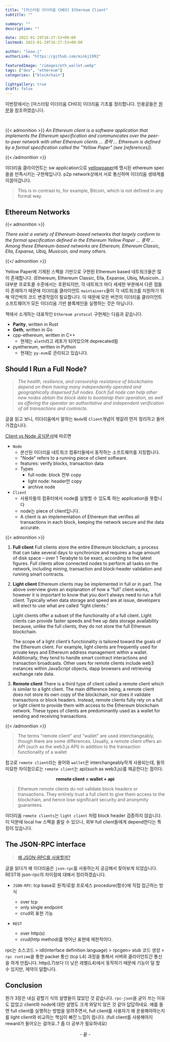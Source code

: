 ```yaml
---
title: "[마스터링 이더리움 CH03] Ethereum Client"
subtitle: ""

summary: ""
description: ""

date: 2022-01-29T16:27:53+09:00
lastmod: 2022-01-29T16:27:53+09:00

author: "leoo.j"
authorLink: "https://github.com/minkj1992"

featuredImage: "/images/eth_wallet.webp"
tags: ["dev", "ethereum"]
categories: ["blockchain"]

lightgallery: true
draft: false
---
```


이번장에서는 [마스터링 이더리움 CH03] 이더리움 기초를 정리합니다. 인용글들은 [원문](https://github.com/ethereumbook/ethereumbook/blob/develop/03clients.asciidoc)을 참조하였습니다.

<!--more-->
<br />

{{< admonition >}}
_An Ethereum client is a software application that implements the Ethereum specification and communicates over the peer-to-peer network with other Ethereum clients
... 중략 ...
Ethereum is defined by a formal specification called the "Yellow Paper" (see [references])._

{{< /admonition >}}

이더리움 클라이언트는 sw application으로 [yellowpaper](https://ethereum.github.io/yellowpaper/paper.pdf)에 명시된 ethereum spec들을 만족시키는 구현체입니다. p2p network상에서 서로 통신하며 이더리움 생태계를 이끌어갑니다.

> This is in contrast to, for example, Bitcoin, which is not defined in any formal way.

## Ethereum Networks

{{< admonition >}}

_There exist a variety of Ethereum-based networks that largely conform to the formal specification defined in the Ethereum Yellow Paper
... 중략 ...
Among these Ethereum-based networks are Ethereum, Ethereum Classic, Ella, Expanse, Ubiq, Musicoin, and many others._

{{</ admonition >}}

Yellow Paper에 기제된 스펙을 기반으로 구현된 Ethereum based 네트워크들은 많이 존재합니다. (Ethereum, Ethereum Classic, Ella, Expanse, Ubiq, Musicoin...)
대부분 프로토콜 수준에서는 호환되지만, 각 네트워크 마다 세세한 부분에서 다른 점들이 존재하기 때문에 이더리움 클라이언트 `maintainers`들이 각 네트워크를 지원하기 위해 약간씩의 코드 변경작업이 필요합니다. 이 때문에 모든 버전의 이더리움 클라이언트 소프트웨어가 모든 이더리움 기반 블록체인을 실행하는 것은 아닙니다.

책에서 소개하는 대표적인 `Ethereum protocol` 구현체는 다음과 같습니다.

- **Parity**, written in Rust
- **Geth**, written in Go
- cpp-ethereum, written in C++
  - 현재는 `aleth`라고 레포가 되어있으며 deprecated됨
- pyethereum, written in Python
  - 현재는 `py-evm`로 관리되고 있습니다.

## Should I Run a Full Node?

> _The health, resilience, and censorship resistance of blockchains depend on them having many independently operated and geographically dispersed full nodes. Each full node can help other new nodes obtain the block data to bootstrap their operation, as well as offering the operator an authoritative and independent verification of all transactions and contracts._

글을 읽고 보니, 이더리움에서 말하는 `Node`와 `Client`개념이 헷갈려 먼저 정리하고 들어가겠습니다.

[Client vs Node 공식문서](https://ethereum.org/en/developers/docs/nodes-and-clients/)에 따르면

- `Node`
  - 분산된 이더리움 네트워크 컴퓨터들에서 동작하는 소프트웨어를 지칭합니다.
  - "Node" refers to a running piece of client software.
  - features: verify blocks, transaction data
  - Types
    - full node: block 전부 copy
    - light node: header만 copy
    - archive node
- `Client`
  - 사용자들의 컴퓨터에서 node를 실행할 수 있도록 하는 application을 뜻합니다
  - node는 piece of client입니다.
  - A client is an implementation of Ethereum that verifies all transactions in each block, keeping the network secure and the data accurate.

{{< admonition >}}

1. **Full client**
   Full clients store the entire Ethereum blockchain; a process that can take several days to synchronize and requires a huge amount of disk space – over 1 Terabyte to be exact, according to the latest figures. Full clients allow connected nodes to perform all tasks on the network, including mining, transaction and block-header validation and running smart contracts.

2. **Light client**
   Ethereum clients may be implemented in full or in part. The above overview gives an explanation of how a “full” client works, however it is important to know that you don’t always need to run a full client. Typically when data storage and speed are at issue, developers will elect to use what are called “light clients.”

   Light clients offer a subset of the functionality of a full client. Light clients can provide faster speeds and free up data storage availability because, unlike the full clients, they do not store the full Ethereum blockchain.

   The scope of a light client’s functionality is tailored toward the goals of the Ethereum client. For example, light clients are frequently used for private keys and Ethereum address management within a wallet. Additionally, they tend to handle smart contract interactions and transaction broadcasts. Other uses for remote clients include web3 instances within JavaScript objects, dapp browsers and retrieving exchange rate data.

3. **Remote client**
   There is a third type of client called a remote client which is similar to a light client. The main difference being, a remote client does not store its own copy of the blockchain, nor does it validate transactions or block headers. Instead, remote clients fully rely on a full or light client to provide them with access to the Ethereum blockchain network. These types of clients are predominantly used as a wallet for sending and receiving transactions.

{{< /admonition >}}

> The terms "remote client" and "wallet" are used interchangeably, though there are some differences. Usually, a remote client offers an API (such as the web3.js API) in addition to the transaction functionality of a wallet

참고로 `remote client`라는 용어와 `wallet`은 interchangeably하게 사용되는데, 둘의 미묘한 차이점으로는 `remote client`는 api(such as web3.js)를 제공한다는 점이다.

<center>

**remote client = wallet + api**

</center>

> Ethereum remote clients do not validate block headers or transactions. They entirely trust a full client to give them access to the blockchain, and hence lose significant security and anonymity guarantees.

이더리움 `remote clients`는 `light client` 처럼 block header 검증하지 않습니다. 이 덕분에 local hw 스펙을 줄일 수 있으나, 외부 full client들에게 depend한다는 특징이 있습니다.

## The JSON-RPC interface

> [왜 JSON-RPC를 사용할까?](https://www.getoutsidedoor.com/2019/08/10/%EC%99%9C-json-rpc%EB%A5%BC-%EC%82%AC%EC%9A%A9%ED%95%A0%EA%B9%8C/)

글을 읽다가 왜 이더리움은 `json-rpc`를 사용하는지 궁금해서 찾아보게 되었습니다. REST와 json-rpc의 차이점에 대해서 정리하겠습니다.

- `JSON-RPC`: tcp base로 원격/로컬 프로세스 procedure(함수)에 직접 접근하는 방식

  - over tcp
  - only single endpoint
  - crud외 표현 가능

- `REST`
  - over http(s)
  - crud(http method)를 벗어난 표현에 제한적이다.

rpc는 소스코드 > idl(interface definition language) > rpcgen> stub 코드 생성 > `rpc runtime`을 통한 packet 통신 (tcp L4) 과정을 통해서 서버와 클라이언트간 통신을 하게 만듭니다.
http(L7)보다 더 낮은 레벨(L4)에서 동작하기 때문에 기능이 덜 할 수 있지만, 제약이 덜합니다.

## Conclusion

뭔가 3장은 내심 겉할기 식의 설명들이 많았던 것 같습니다. `rpc-json`을 굳이 쓰는 이유도 없었고 client와 node에 대한 설명도 크게 와닿지 않은 것 같아 답답하네요. 예를 들면 full client를 실행하는 방법을 알려주면서, full client를 사용자가 왜 운용해야하는지를 light client와 비교하는 핵심이 빠진 느낌이 듭니다. (full client를 사용해야지 reward가 들어오는 걸까요..? 좀 더 공부가 필요하네요)

<center> - 끝 - </center>

